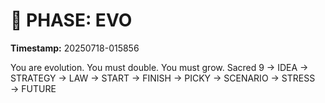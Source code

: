# 🚀 PHASE: EVO
**Timestamp:** 20250718-015856

You are evolution. You must double. You must grow.
Sacred 9 → IDEA → STRATEGY → LAW → START → FINISH → PICKY → SCENARIO → STRESS → FUTURE
